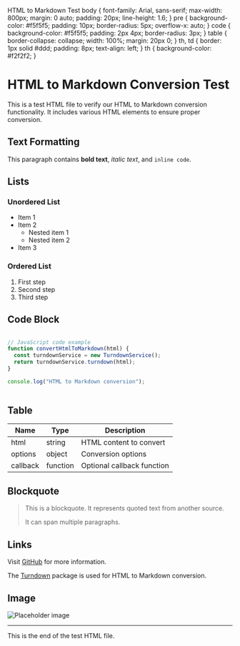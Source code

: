   HTML to Markdown Test body { font-family: Arial, sans-serif; max-width: 800px; margin: 0 auto; padding: 20px; line-height: 1.6; } pre { background-color: #f5f5f5; padding: 10px; border-radius: 5px; overflow-x: auto; } code { background-color: #f5f5f5; padding: 2px 4px; border-radius: 3px; } table { border-collapse: collapse; width: 100%; margin: 20px 0; } th, td { border: 1px solid #ddd; padding: 8px; text-align: left; } th { background-color: #f2f2f2; }

# HTML to Markdown Conversion Test

This is a test HTML file to verify our HTML to Markdown conversion functionality. It includes various HTML elements to ensure proper conversion.

## Text Formatting

This paragraph contains **bold text**, _italic text_, and `inline code`.

## Lists

### Unordered List

-   Item 1
-   Item 2
    -   Nested item 1
    -   Nested item 2
-   Item 3

### Ordered List

1.  First step
2.  Second step
3.  Third step

## Code Block

```javascript

// JavaScript code example
function convertHtmlToMarkdown(html) {
  const turndownService = new TurndownService();
  return turndownService.turndown(html);
}

console.log("HTML to Markdown conversion");
    
```

## Table

| Name | Type | Description |
| --- | --- | --- |
| html | string | HTML content to convert |
| options | object | Conversion options |
| callback | function | Optional callback function |

## Blockquote

> This is a blockquote. It represents quoted text from another source.
> 
> It can span multiple paragraphs.

## Links

Visit [GitHub](https://github.com) for more information.

The [Turndown](https://www.npmjs.com/package/turndown) package is used for HTML to Markdown conversion.

## Image

![Placeholder image](https://via.placeholder.com/150)

---

This is the end of the test HTML file.
